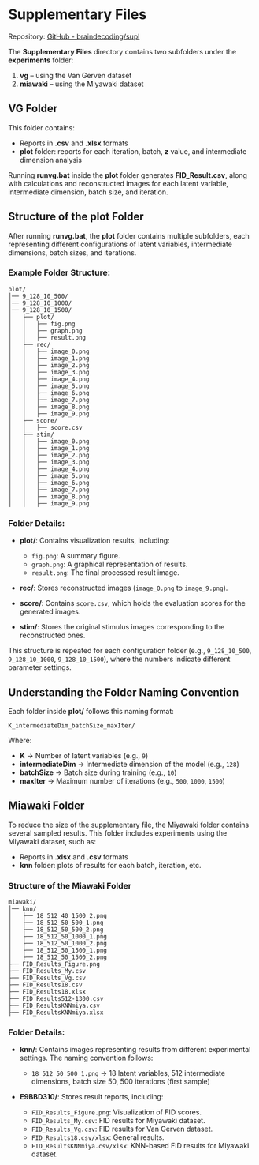 # Supplementary Files

Repository: [GitHub - braindecoding/supl](https://github.com/braindecoding/supl)

The **Supplementary Files** directory contains two subfolders under the **experiments** folder:

1. **vg** – using the Van Gerven dataset
2. **miawaki** – using the Miyawaki dataset

## VG Folder

This folder contains:

- Reports in **.csv** and **.xlsx** formats
- **plot** folder: reports for each iteration, batch, **z** value, and intermediate dimension analysis

Running **runvg.bat** inside the **plot** folder generates **FID\_Result.csv**, along with calculations and reconstructed images for each latent variable, intermediate dimension, batch size, and iteration.

## Structure of the **plot** Folder

After running **runvg.bat**, the **plot** folder contains multiple subfolders, each representing different configurations of latent variables, intermediate dimensions, batch sizes, and iterations.

### Example Folder Structure:

```
plot/
│── 9_128_10_500/
│── 9_128_10_1000/
│── 9_128_10_1500/
│   ├── plot/
│   │   ├── fig.png
│   │   ├── graph.png
│   │   ├── result.png
│   ├── rec/
│   │   ├── image_0.png
│   │   ├── image_1.png
│   │   ├── image_2.png
│   │   ├── image_3.png
│   │   ├── image_4.png
│   │   ├── image_5.png
│   │   ├── image_6.png
│   │   ├── image_7.png
│   │   ├── image_8.png
│   │   ├── image_9.png
│   ├── score/
│   │   ├── score.csv
│   ├── stim/
│   │   ├── image_0.png
│   │   ├── image_1.png
│   │   ├── image_2.png
│   │   ├── image_3.png
│   │   ├── image_4.png
│   │   ├── image_5.png
│   │   ├── image_6.png
│   │   ├── image_7.png
│   │   ├── image_8.png
│   │   ├── image_9.png
```

### Folder Details:

- **plot/**: Contains visualization results, including:

  - `fig.png`: A summary figure.
  - `graph.png`: A graphical representation of results.
  - `result.png`: The final processed result image.

- **rec/**: Stores reconstructed images (`image_0.png` to `image_9.png`).

- **score/**: Contains `score.csv`, which holds the evaluation scores for the generated images.

- **stim/**: Stores the original stimulus images corresponding to the reconstructed ones.

This structure is repeated for each configuration folder (e.g., `9_128_10_500`, `9_128_10_1000`, `9_128_10_1500`), where the numbers indicate different parameter settings.

## Understanding the Folder Naming Convention

Each folder inside **plot/** follows this naming format:

```
K_intermediateDim_batchSize_maxIter/
```

Where:

- **K** → Number of latent variables (e.g., `9`)
- **intermediateDim** → Intermediate dimension of the model (e.g., `128`)
- **batchSize** → Batch size during training (e.g., `10`)
- **maxIter** → Maximum number of iterations (e.g., `500`, `1000`, `1500`)

## Miawaki Folder

To reduce the size of the supplementary file, the Miyawaki folder contains several sampled results. This folder includes experiments using the Miyawaki dataset, such as:

- Reports in **.xlsx** and **.csv** formats
- **knn** folder: plots of results for each batch, iteration, etc.

### Structure of the **Miawaki** Folder

```
miawaki/
│── knn/
│   ├── 18_512_40_1500_2.png
│   ├── 18_512_50_500_1.png
│   ├── 18_512_50_500_2.png
│   ├── 18_512_50_1000_1.png
│   ├── 18_512_50_1000_2.png
│   ├── 18_512_50_1500_1.png
│   ├── 18_512_50_1500_2.png
├── FID_Results_Figure.png
├── FID_Results_My.csv
├── FID_Results_Vg.csv
├── FID_Results18.csv
├── FID_Results18.xlsx
├── FID_Results512-1300.csv
├── FID_ResultsKNNmiya.csv
├── FID_ResultsKNNmiya.xlsx
```

### Folder Details:

- **knn/**: Contains images representing results from different experimental settings. The naming convention follows:

  - `18_512_50_500_1.png` → 18 latent variables, 512 intermediate dimensions, batch size 50, 500 iterations (first sample)

- **E9BBD310/**: Stores result reports, including:

  - `FID_Results_Figure.png`: Visualization of FID scores.
  - `FID_Results_My.csv`: FID results for Miyawaki dataset.
  - `FID_Results_Vg.csv`: FID results for Van Gerven dataset.
  - `FID_Results18.csv/xlsx`: General results.
  - `FID_ResultsKNNmiya.csv/xlsx`: KNN-based FID results for Miyawaki dataset.

